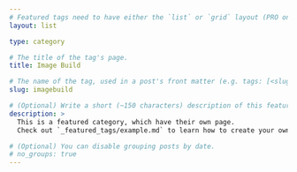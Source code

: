 ```yaml
---
# Featured tags need to have either the `list` or `grid` layout (PRO only).
layout: list

type: category

# The title of the tag's page.
title: Image Build

# The name of the tag, used in a post's front matter (e.g. tags: [<slug>]).
slug: imagebuild

# (Optional) Write a short (~150 characters) description of this featured tag.
description: >
  This is a featured category, which have their own page.
  Check out `_featured_tags/example.md` to learn how to create your own.

# (Optional) You can disable grouping posts by date.
# no_groups: true
---
```

